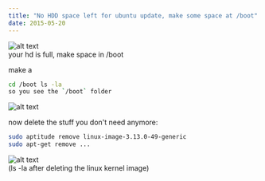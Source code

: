 ```yaml
---
title: "No HDD space left for ubuntu update, make some space at /boot"
date: 2015-05-20
---
```


![alt text](https://joergi77.files.wordpress.com/2015/05/hd_full.png "your hd is full, make space in /boot")    
your hd is full, make space in /boot

make a 
```bash 
cd /boot ls -la
so you see the `/boot` folder
```
![alt text](https://joergi77.files.wordpress.com/2015/05/hd_full_lsla.png)   

now delete the stuff you don't need anymore:
```bash
sudo aptitude remove linux-image-3.13.0-49-generic
sudo apt-get remove ...
```
![alt text](https://joergi77.files.wordpress.com/2015/05/after_deleting_linux_image.png)     
(ls -la after deleting the linux kernel image)

